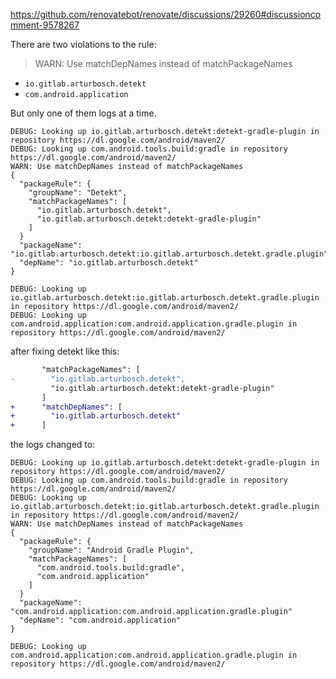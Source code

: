 https://github.com/renovatebot/renovate/discussions/29260#discussioncomment-9578267

There are two violations to the rule:

> WARN: Use matchDepNames instead of matchPackageNames

 * `io.gitlab.arturbosch.detekt`
 * `com.android.application`

But only one of them logs at a time.

```
DEBUG: Looking up io.gitlab.arturbosch.detekt:detekt-gradle-plugin in repository https://dl.google.com/android/maven2/
DEBUG: Looking up com.android.tools.build:gradle in repository https://dl.google.com/android/maven2/
WARN: Use matchDepNames instead of matchPackageNames
{
  "packageRule": {
    "groupName": "Detekt",
    "matchPackageNames": [
      "io.gitlab.arturbosch.detekt",
      "io.gitlab.arturbosch.detekt:detekt-gradle-plugin"
    ]
  }
  "packageName": "io.gitlab.arturbosch.detekt:io.gitlab.arturbosch.detekt.gradle.plugin"
  "depName": "io.gitlab.arturbosch.detekt"
}

DEBUG: Looking up io.gitlab.arturbosch.detekt:io.gitlab.arturbosch.detekt.gradle.plugin in repository https://dl.google.com/android/maven2/
DEBUG: Looking up com.android.application:com.android.application.gradle.plugin in repository https://dl.google.com/android/maven2/
```

after fixing detekt like this:

```diff
       "matchPackageNames": [
-        "io.gitlab.arturbosch.detekt",
         "io.gitlab.arturbosch.detekt:detekt-gradle-plugin"
       ]
+      "matchDepNames": [
+        "io.gitlab.arturbosch.detekt"
+      ]
```

the logs changed to:

```
DEBUG: Looking up io.gitlab.arturbosch.detekt:detekt-gradle-plugin in repository https://dl.google.com/android/maven2/
DEBUG: Looking up com.android.tools.build:gradle in repository https://dl.google.com/android/maven2/
DEBUG: Looking up io.gitlab.arturbosch.detekt:io.gitlab.arturbosch.detekt.gradle.plugin in repository https://dl.google.com/android/maven2/
WARN: Use matchDepNames instead of matchPackageNames
{
  "packageRule": {
    "groupName": "Android Gradle Plugin",
    "matchPackageNames": [
      "com.android.tools.build:gradle",
      "com.android.application"
    ]
  }
  "packageName": "com.android.application:com.android.application.gradle.plugin"
  "depName": "com.android.application"
}

DEBUG: Looking up com.android.application:com.android.application.gradle.plugin in repository https://dl.google.com/android/maven2/
```
